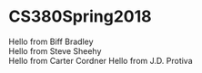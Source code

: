 # CS380Spring2018

Hello from Biff Bradley  
Hello from Steve Sheehy  
Hello from Carter Cordner
Hello from J.D. Protiva
